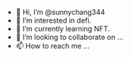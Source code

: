 - 👋 Hi, I’m @sunnychang344
- 👀 I’m interested in defi.
- 🌱 I’m currently learning NFT.
- 💞️ I’m looking to collaborate on ...
- 📫 How to reach me ...

<!---
sunnychang344/sunnychang344 is a ✨ special ✨ repository because its `README.md` (this file) appears on your GitHub profile.
You can click the Preview link to take a look at your changes.
--->
